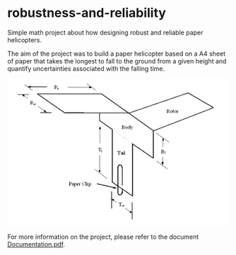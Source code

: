 # robustness-and-reliability

Simple math project about how designing robust and reliable paper helicopters.

The aim of the project was to build a paper helicopter based on a A4 sheet of paper that takes the longest to fall to the ground from a given height and quantify uncertainties associated with the falling time.

![Screenshot](paper_helicopter.png)

For more information on the project, please refer to the document [Documentation.pdf](Documentation.pdf).
